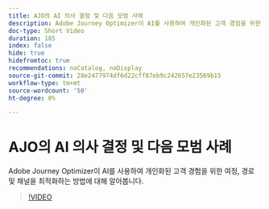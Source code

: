 ```yaml
---
title: AJO의 AI 의사 결정 및 다음 모범 사례
description: Adobe Journey Optimizer이 AI를 사용하여 개인화된 고객 경험을 위한 여정, 경로 및 채널을 최적화하는 방법에 대해 알아봅니다.
doc-type: Short Video
duration: 185
index: false
hide: true
hidefromtoc: true
recommendations: noCatalog, noDisplay
source-git-commit: 28e2477974df6d22cff87eb9c242657e23569b15
workflow-type: tm+mt
source-wordcount: '50'
ht-degree: 0%

---
```



# AJO의 AI 의사 결정 및 다음 모범 사례

Adobe Journey Optimizer이 AI를 사용하여 개인화된 고객 경험을 위한 여정, 경로 및 채널을 최적화하는 방법에 대해 알아봅니다.

<!-- 62_S520_3442520_184_ai-decisioning-and-next-best-actions-in-ajo -->
>[!VIDEO](https://video.tv.adobe.com/v/3458188/?learn=on&enablevpops=true)
